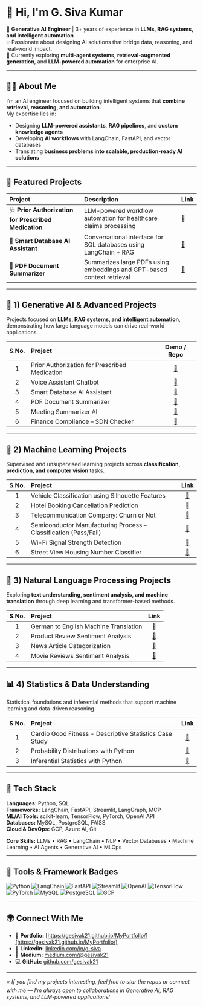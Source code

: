 # 👋 Hi, I'm **G. Siva Kumar**

🎯 **Generative AI Engineer** | 3+ years of experience in **LLMs, RAG systems, and intelligent automation**  
💡 Passionate about designing AI solutions that bridge data, reasoning, and real-world impact.  
🚀 Currently exploring **multi-agent systems**, **retrieval-augmented generation**, and **LLM-powered automation** for enterprise AI.

---

## 👨‍💻 **About Me**

I’m an AI engineer focused on building intelligent systems that **combine retrieval, reasoning, and automation**.  
My expertise lies in:
- Designing **LLM-powered assistants**, **RAG pipelines**, and **custom knowledge agents**
- Developing **AI workflows** with LangChain, FastAPI, and vector databases  
- Translating **business problems into scalable, production-ready AI solutions**

---

## 🚀 **Featured Projects**

| Project | Description | Link |
|:--|:--|:--|
| 🩺 **Prior Authorization for Prescribed Medication** | LLM-powered workflow automation for healthcare claims processing | [:link:](https://gesivak21.github.io/MyPortfolio/projects/demo.html) |
| 🧠 **Smart Database AI Assistant** | Conversational interface for SQL databases using LangChain + RAG | [:link:](https://gesivak21.github.io/MyPortfolio/projects/smart-db-ai-demo.html) |
| 📄 **PDF Document Summarizer** | Summarizes large PDFs using embeddings and GPT-based context retrieval | [:link:](https://gesivak21.github.io/MyPortfolio/projects/pdf-summarizer-demo.html) |

---

## 🧩 **1) Generative AI & Advanced Projects**
Projects focused on **LLMs, RAG systems, and intelligent automation**, demonstrating how large language models can drive real-world applications.

| S.No. | Project | Demo / Repo |
|:---:|:-----------------------------------------|:---:|
| 1 | Prior Authorization for Prescribed Medication | [:link:](https://gesivak21.github.io/MyPortfolio/projects/demo.html) |
| 2 | Voice Assistant Chatbot | [:link:](https://gesivak21.github.io/MyPortfolio/projects/voice-assistant-demo.html) |
| 3 | Smart Database AI Assistant | [:link:](https://gesivak21.github.io/MyPortfolio/projects/smart-db-ai-demo.html) |
| 4 | PDF Document Summarizer | [:link:](https://gesivak21.github.io/MyPortfolio/projects/pdf-summarizer-demo.html) |
| 5 | Meeting Summarizer AI | [:link:](https://gesivak21.github.io/MyPortfolio/projects/meeting-summarizer-demo.html) |
| 6 | Finance Compliance – SDN Checker | [:link:](https://gesivak21.github.io/MyPortfolio/projects/finance-compliance-demo.html) |

---

## 🤖 **2) Machine Learning Projects**
Supervised and unsupervised learning projects across **classification, prediction, and computer vision** tasks.

| S.No. | Project | Link |
|:---:|:-----------------------------------------|:---:|
| 1 | Vehicle Classification using Silhouette Features | [:link:](https://github.com/gesivak21/Vehicle-Classification-using-Silhouette-Features) |
| 2 | Hotel Booking Cancellation Prediction | [:link:](https://github.com/gesivak21/Hotel-Booking-Cancellation-Prediction) |
| 3 | Telecommunication Company: Churn or Not | [:link:](https://github.com/gesivak21/Telecommunication-Company---Churn-or-not) |
| 4 | Semiconductor Manufacturing Process – Classification (Pass/Fail) | [:link:](https://github.com/gesivak21/Semiconductor-Manufacturing-Process---Classification-Pass-Fail-) |
| 5 | Wi-Fi Signal Strength Detection | [:link:](https://github.com/gesivak21/Signal-Strength-Detection) |
| 6 | Street View Housing Number Classifier | [:link:](https://github.com/gesivak21/Street-View-Housing-Number-Classifier) |

---

## 🧠 **3) Natural Language Processing Projects**
Exploring **text understanding, sentiment analysis, and machine translation** through deep learning and transformer-based methods.

| S.No. | Project | Link |
|:---:|:-----------------------------------------|:---:|
| 1 | German to English Machine Translation | [:link:](https://github.com/gesivak21/Machine-Translation) |
| 2 | Product Review Sentiment Analysis | [:link:](https://github.com/gesivak21/Product-review-sentiment-analysis/tree/main) |
| 3 | News Article Categorization | [:link:](https://github.com/gesivak21/New-article-categorization) |
| 4 | Movie Reviews Sentiment Analysis | [:link:](https://github.com/gesivak21/Movie-review-sentiment-analysis-) |

---

## 📊 **4) Statistics & Data Understanding**
Statistical foundations and inferential methods that support machine learning and data-driven reasoning.

| S.No. | Project | Link |
|:---:|:-----------------------------------------|:---:|
| 1 | Cardio Good Fitness - Descriptive Statistics Case Study | [:link:](https://github.com/gesivak21/Cardio-Fitness---Descriptive-Statistics) |
| 2 | Probability Distributions with Python | [:link:](https://github.com/gesivak21/probability-distribution-case-studies) |
| 3 | Inferential Statistics with Python | [:link:](https://github.com/gesivak21/Inferential-statistics-python) |

---

## 🧰 **Tech Stack**

**Languages:** Python, SQL  
**Frameworks:** LangChain, FastAPI, Streamlit, LangGraph, MCP  
**ML/AI Tools:** scikit-learn, TensorFlow, PyTorch, OpenAI API  
**Databases:** MySQL, PostgreSQL, FAISS  
**Cloud & DevOps:** GCP, Azure AI, Git  

**Core Skills:** LLMs • RAG • LangChain • NLP • Vector Databases • Machine Learning • AI Agents • Generative AI • MLOps  

---

## 🧱 **Tools & Framework Badges**

![Python](https://img.shields.io/badge/Python-3776AB?logo=python&logoColor=white)
![LangChain](https://img.shields.io/badge/LangChain-000000?logo=langchain&logoColor=white)
![FastAPI](https://img.shields.io/badge/FastAPI-009688?logo=fastapi&logoColor=white)
![Streamlit](https://img.shields.io/badge/Streamlit-FF4B4B?logo=streamlit&logoColor=white)
![OpenAI](https://img.shields.io/badge/OpenAI-412991?logo=openai&logoColor=white)
![TensorFlow](https://img.shields.io/badge/TensorFlow-FF6F00?logo=tensorflow&logoColor=white)
![PyTorch](https://img.shields.io/badge/PyTorch-EE4C2C?logo=pytorch&logoColor=white)
![MySQL](https://img.shields.io/badge/MySQL-4479A1?logo=mysql&logoColor=white)
![PostgreSQL](https://img.shields.io/badge/PostgreSQL-336791?logo=postgresql&logoColor=white)
![GCP](https://img.shields.io/badge/Google%20Cloud-4285F4?logo=googlecloud&logoColor=white)

---

## 🌍 **Connect With Me**

- 🔗 **Portfolio:** [https://gesivak21.github.io/MyPortfolio/](https://gesivak21.github.io/MyPortfolio/)  
- 💼 **LinkedIn:** [linkedin.com/in/g-siva](https://linkedin.com/in/g-siva)  
- 🧠 **Medium:** [medium.com/@gesivak21](https://medium.com/@gesivak21)  
- 💻 **GitHub:** [github.com/gesivak21](https://github.com/gesivak21)

---

⭐ *If you find my projects interesting, feel free to star the repos or connect with me — I’m always open to collaborations in Generative AI, RAG systems, and LLM-powered applications!*
